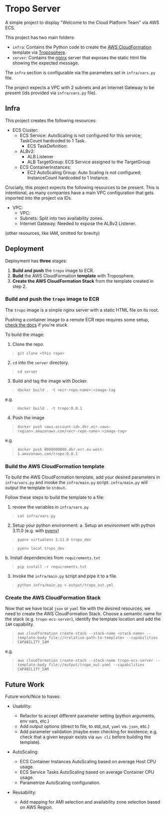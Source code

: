 # Tropo Server

A simple project to display "Welcome to the Cloud Platform Team" via AWS ECS.

This project has two main folders:
- `infra`: Contains the Python code to create the [AWS CloudFormation](https://docs.aws.amazon.com/AWSCloudFormation/latest/UserGuide/Welcome.html) template via [Troposphere](https://troposphere.readthedocs.io/en/latest/index.html).
- `server`: Contains the [nginx](https://nginx.org/en/) server that exposes the static html file showing the expected message.

The `infra` section is configurable via the parameters set in `infra/vars.py` file.

The project expects a VPC with 2 subnets and an Internet Gateway to be present (ids provided via `infra/vars.py` file).


## Infra

This project creates the following resources:

- ECS Cluster:
    - ECS Service: AutoScaling is not configured for this service; TaskCount hardcoded to 1 Task.
        - ECS TaskDefinition:
    - ALBv2:
        - ALB Listener
        - ALB TargetGroup: ECS Service assigned to the TargetGroup
    - ECS ContainerInstances:
        - EC2 AutoScaling Group: Auto Scaling is not configured; InstanceCount hardcoded to 1 Instance.


Crucially, this project expects the following resources to be present.
This is intentional, as many companies have a main VPC configuration that gets imported into the project via IDs.
- VPC:
    - VPC:
    - Subnets: Split into two availability zones.
    - Internet Gateway: Needed to expose the ALBv2 Listener.

(other resources, like IAM, omitted for brevity)


## Deployment

Deployment has **three** stages:
1. **Build and push** the `tropo` image to ECR.
2. **Build** the AWS CloudFormation **template** with Troposphere.
3. **Create the AWS CloudFormation Stack** from the template created in step 2.


### Build and push the `tropo` image to ECR

The `tropo` image is a simple nginx server with a static HTML file on its root.

Pushing a container image to a remote ECR repo requires some setup, [check the docs](https://docs.aws.amazon.com/AmazonECR/latest/userguide/docker-push-ecr-image.html) if you're stuck.

To build the image:

1. Clone the repo.

> `git clone <this repo>`

2. `cd` into the `server` directory.

> `cd server`

3. Build and tag the image with Docker.

> `docker build . -t <ecr-repo-name>:<image-tag`

e.g.

> `docker build . -t tropo:0.0.1`

4. Push the image

> `docker push <aws-account-id>.dkr.ecr.<aws-region>.amazonaws.com/<ecr-repo-name>:<image-tag>`

e.g.

> `docker push 0000000000.dkr.ecr.eu-west-1.amazonaws.com/tropo:0.0.1`


### Build the AWS CloudFormation template

To build the AWS CloudFormation template, add your desired parameters in `infra/vars.py` and invoke the `infra/main.py` script.
`infra/main.py` will output the template to `stdout`. 

Follow these steps to build the template to a file:
1. review the variables in `infra/vars.py`

> `cat infra/vars.py`

2. Setup your python environment:
  a. Setup an environment with python 3.11.0 (e.g. with [pyenv](https://github.com/pyenv/pyenv))

> `pyenv virtualenv 3.11.0 tropo_dev`

> `pyenv local tropo_dev`

  b. Install dependencies from `requirements.txt`

> `pip install -r requirements.txt`

3. Invoke the `infra/main.py` script and pipe it to a file.

> `python infra/main.py > output/tropo_out.yml`


### Create the AWS CloudFormation Stack

Now that we have local `json` or `yaml` file with the desired resources, we need to create the AWS CloudFormation Stack.
Choose a semantic name for the stack (e.g. `tropo-ecs-server`), identify the template location and add the `IAM` capability.

> `aws cloudformation create-stack --stack-name <stack-name> --template-body file://<relative-path-to-template> --capabilities CAPABILITY_IAM`

e.g.

> `aws cloudformation create-stack --stack-name tropo-ecs-server --template-body file://output/tropo_out.yaml --capabilities CAPABILITY_IAM`



## Future Work

Future work/Nice to haves:
- Usability:
  - Refactor to accept different parameter setting (python arguments, env vars, etc.)
  - Add output options (direct to file, to std_out, `yaml` vs. `json`, etc.)
  - Add parameter validation (maybe even checking for existence; e.g. check that a given keypair exists via `aws cli` before building the template).

- AutoScaling:
  - ECS Container Instances AutoScaling based on average Host CPU usage.
  - ECS Service Tasks AutoScaling based on average Container CPU usage.
  - Parametrize AutoScaling configuration.

- Reusability:
  - Add mapping for AMI selection and availability zone selection based on AWS Region.

